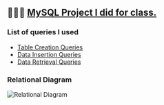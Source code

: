 <h2>👩🏻‍💻 <a href="https://github.com/SijiaSevon/MySQLBookAuthorDb">MySQL Project I did for class.</a></h2>

<h3> List of queries I used </h3>

- [Table Creation Queries](https://github.com/SijiaSevon/MySQLBookAuthorDb/blob/main/Table-Creation.sql)<br>
- [Data Insertion Queries](https://github.com/SijiaSevon/MySQLBookAuthorDb/blob/main/Data-Insertion.sql)<br>
- [Data Retrieval Queries](https://github.com/SijiaSevon/MySQLBookAuthorDb/blob/main/Data-Retrieval.sql)<br>

<h3> Relational Diagram </h3>
<img src="https://i.imgur.com/kAl56ec.png" alt="Relational Diagram"/>
